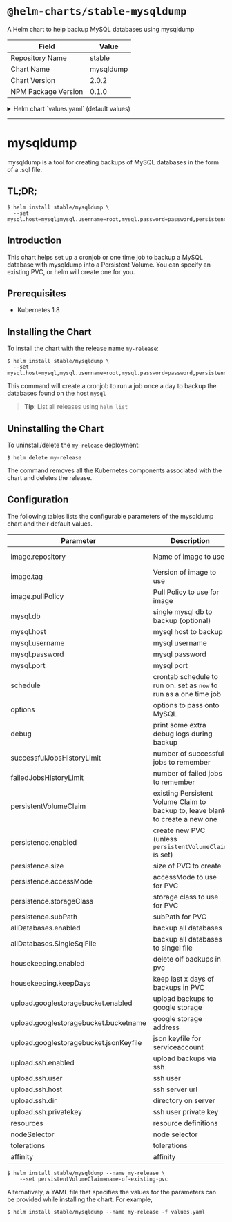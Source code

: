 # `@helm-charts/stable-mysqldump`

A Helm chart to help backup MySQL databases using mysqldump

| Field               | Value     |
| ------------------- | --------- |
| Repository Name     | stable    |
| Chart Name          | mysqldump |
| Chart Version       | 2.0.2     |
| NPM Package Version | 0.1.0     |

<details>

<summary>Helm chart `values.yaml` (default values)</summary>

```yaml
# Default values for mysqldump.
# This is a YAML-formatted file.
# Declare variables to be passed into your templates.

image:
  repository: monotek/gcloud-mysql
  tag: '8'
  pullPolicy: IfNotPresent

mysql:
  ## Without a host set, this chart will not do anything as it is expected
  ## to be used only when there's an existing database to backup.
  host:
  username: root
  password:
  port: 3306
  # db for single db backup
  db: dbname

# use --all-databases
allDatabases:
  enabled: true
  # creates single backup file with all databases
  singleBackupFile: false

## options to pass to mysqldump
options: '--opt --single-transaction'

## set to `now` to get a one time job, or a cronjob schedule like `0 0 * * *`
## to get a cronjob.
schedule: '0 3 * * *'

## enable some debug options
debug: false

## cronjob history
successfulJobsHistoryLimit: 5
failedJobsHistoryLimit: 5

## set persistentVolumeClaim to use a PVC that already exists.
## if set will override any settings under `persistence` otherwise
## if not set and `persistence.enabled` set to true, will create a PVC.
# persistentVolumeClaim: <existing-PVC>

persistence:
  enabled: true
  size: 8Gi
  accessMode: ReadWriteOnce
  subPath:
  ## If defined, storageClassName: <storageClass>
  ## If set to "-", storageClassName: "", which disables dynamic provisioning
  ## If undefined (the default) or set to null, no storageClassName spec is
  ##   set, choosing the default provisioner.  (gp2 on AWS, standard on
  ##   GKE, AWS & OpenStack)
  ##
  # storageClass: "-"

# delete backups older than 10 days
housekeeping:
  enabled: true
  keepDays: 10

# upload backup
upload:
  googlestoragebucket:
    enabled: false
    # bucketname with gs:// prefix
    bucketname: gs://mybucket/test
    # jsonKeyfile of you serviceaccount as string
    jsonKeyfile: ''
  ssh:
    enabled: false
    user: backup
    host: yourdomain.com
    dir: /backup
    # id_rsa private key as string
    privatekey: ''

resources:
  {}
  # We usually recommend not to specify default resources and to leave this as a conscious
  # choice for the user. This also increases chances charts run on environments with little
  # resources, such as Minikube. If you do want to specify resources, uncomment the following
  # lines, adjust them as necessary, and remove the curly braces after 'resources:'.
  # limits:
  #  cpu: 100m
  #  memory: 128Mi
  # requests:
  #  cpu: 100m
  #  memory: 128Mi

nodeSelector: {}

tolerations: []

affinity: {}
```

</details>

---

# mysqldump

mysqldump is a tool for creating backups of MySQL databases in the form of a .sql file.

## TL;DR;

```console
$ helm install stable/mysqldump \
  --set mysql.host=mysql;mysql.username=root,mysql.password=password,persistence.enabled=true
```

## Introduction

This chart helps set up a cronjob or one time job to backup a MySQL database with mysqldump into a Persistent Volume. You can specify an existing PVC, or helm will create one for you.

## Prerequisites

- Kubernetes 1.8

## Installing the Chart

To install the chart with the release name `my-release`:

```console
$ helm install stable/mysqldump \
  --set mysql.host=mysql,mysql.username=root,mysql.password=password,persistence.enabled=true
```

This command will create a cronjob to run a job once a day to backup the databases found on the host `mysql`

> **Tip**: List all releases using `helm list`

## Uninstalling the Chart

To uninstall/delete the `my-release` deployment:

```console
$ helm delete my-release
```

The command removes all the Kubernetes components associated with the chart and deletes the release.

## Configuration

The following tables lists the configurable parameters of the mysqldump chart and their default values.

| Parameter                              | Description                                                                    | Default                      |
| -------------------------------------- | ------------------------------------------------------------------------------ | ---------------------------- |
| image.repository                       | Name of image to use                                                           | monotek/gcloud-mysql         |
| image.tag                              | Version of image to use                                                        | "6"                          |
| image.pullPolicy                       | Pull Policy to use for image                                                   | IfNotPresent                 |
| mysql.db                               | single mysql db to backup (optional)                                           | mysql                        |
| mysql.host                             | mysql host to backup                                                           | mysql                        |
| mysql.username                         | mysql username                                                                 | root                         |
| mysql.password                         | mysql password                                                                 | ""                           |
| mysql.port                             | mysql port                                                                     | 3306                         |
| schedule                               | crontab schedule to run on. set as `now` to run as a one time job              | "0/5 \* \* \* \*"            |
| options                                | options to pass onto MySQL                                                     | "--opt --single-transaction" |
| debug                                  | print some extra debug logs during backup                                      | false                        |
| successfulJobsHistoryLimit             | number of successful jobs to remember                                          | 5                            |
| failedJobsHistoryLimit                 | number of failed jobs to remember                                              | 5                            |
| persistentVolumeClaim                  | existing Persistent Volume Claim to backup to, leave blank to create a new one |
| persistence.enabled                    | create new PVC (unless `persistentVolumeClaim` is set)                         | true                         |
| persistence.size                       | size of PVC to create                                                          | 8Gi                          |
| persistence.accessMode                 | accessMode to use for PVC                                                      | ReadWriteOnce                |
| persistence.storageClass               | storage class to use for PVC                                                   |
| persistence.subPath                    | subPath for PVC                                                                |
| allDatabases.enabled                   | backup all databases                                                           | true                         |
| allDatabases.SingleSqlFile             | backup all databases to singel file                                            | false                        |
| housekeeping.enabled                   | delete olf backups in pvc                                                      | true                         |
| housekeeping.keepDays                  | keep last x days of backups in PVC                                             | 10                           |
| upload.googlestoragebucket.enabled     | upload backups to google storage                                               | false                        |
| upload.googlestoragebucket.bucketname  | google storage address                                                         | gs://mybucket/test           |
| upload.googlestoragebucket.jsonKeyfile | json keyfile for serviceaccount                                                | ""                           |
| upload.ssh.enabled                     | upload backups via ssh                                                         | false                        |
| upload.ssh.user                        | ssh user                                                                       | backup                       |
| upload.ssh.host                        | ssh server url                                                                 | yourdomain.com               |
| upload.ssh.dir                         | directory on server                                                            | /backup                      |
| upload.ssh.privatekey                  | ssh user private key                                                           | ""                           |
| resources                              | resource definitions                                                           | {}                           |
| nodeSelector                           | node selector                                                                  | {}                           |
| tolerations                            | tolerations                                                                    | []                           |
| affinity                               | affinity                                                                       | {}                           |

```console
$ helm install stable/mysqldump --name my-release \
    --set persistentVolumeClaim=name-of-existing-pvc
```

Alternatively, a YAML file that specifies the values for the parameters can be provided while installing the chart. For example,

```console
$ helm install stable/mysqldump --name my-release -f values.yaml
```
